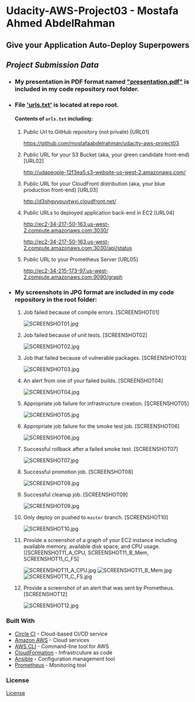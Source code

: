 # **Udacity-AWS-Project03 - Mostafa Ahmed AbdelRahman**
## **Give your Application Auto-Deploy Superpowers**

## _**Project Submission Data**_
- ### My presentation in PDF format named ["presentation.pdf"](presentation.pdf) is included in my code repository root folder.

- ### File ['urls.txt'](urls.txt) is located at repo root.

    #### Contents of `urls.txt` including:
  1. Public Url to GitHub repository (not private) [URL01]
  
      https://github.com/mostafaabdelrahman/udacity-aws-project03

  2. Public URL for your S3 Bucket (aka, your green candidate front-end) [URL02]
    
      http://udapeople-12f3ea5.s3-website-us-west-2.amazonaws.com/

  1. Public URL for your CloudFront distribution (aka, your blue production front-end) [URL03]
  
      http://d3shgvypuvtwxj.cloudfront.net/

  1. Public URLs to deployed application back-end in EC2 [URL04]
  
      http://ec2-34-217-50-163.us-west-2.compute.amazonaws.com:3030/

      http://ec2-34-217-50-163.us-west-2.compute.amazonaws.com:3030/api/status

  1. Public URL to your Prometheus Server [URL05]
  
      http://ec2-34-215-173-97.us-west-2.compute.amazonaws.com:9090/graph


- ### My screenshots in JPG format are included in my code repository in the root folder:
  1. Job failed because of compile errors. [SCREENSHOT01]

     ![SCREENSHOT01.jpg](SCREENSHOT01.JPG)

  1. Job failed because of unit tests. [SCREENSHOT02]
 
     ![SCREENSHOT02.jpg](SCREENSHOT02.jpg)
 
  1. Job that failed because of vulnerable packages. [SCREENSHOT03]

     ![SCREENSHOT03.jpg](SCREENSHOT03.jpg)

  1. An alert from one of your failed builds. [SCREENSHOT04]

     ![SCREENSHOT04.jpg](SCREENSHOT04.jpg)

  1. Appropriate job failure for infrastructure creation. [SCREENSHOT05]

     ![SCREENSHOT05.jpg](SCREENSHOT05.jpg)

  1. Appropriate job failure for the smoke test job. [SCREENSHOT06]

     ![SCREENSHOT06.jpg](SCREENSHOT06.jpg)

  1. Successful rollback after a failed smoke test. [SCREENSHOT07]

     ![SCREENSHOT07.jpg](SCREENSHOT07.jpg)

  1. Successful promotion job. [SCREENSHOT08]

     ![SCREENSHOT08.jpg](SCREENSHOT08.jpg)

  1. Successful cleanup job. [SCREENSHOT09]

     ![SCREENSHOT09.jpg](SCREENSHOT09.jpg)

  1. Only deploy on pushed to `master` branch. [SCREENSHOT10]

     ![SCREENSHOT10.jpg](SCREENSHOT10.jpg)

  1. Provide a screenshot of a graph of your EC2 instance including available memory, available disk space, and CPU usage. [[SCREENSHOT11_A_CPU, SCREENSHOT11_B_Mem, SCREENSHOT11_C_FS]

     ![SCREENSHOT11_A_CPU.jpg](SCREENSHOT11_A_CPU.jpg)
     ![SCREENSHOT11_B_Mem.jpg](SCREENSHOT11_B_Mem.jpg)
     ![SCREENSHOT11_C_FS.jpg](SCREENSHOT11_C_FS.jpg)

  1. Provide a screenshot of an alert that was sent by Prometheus. [SCREENSHOT12]

     ![SCREENSHOT12.jpg](SCREENSHOT12.jpg)




### Built With

- [Circle CI](www.circleci.com) - Cloud-based CI/CD service
- [Amazon AWS](https://aws.amazon.com/) - Cloud services
- [AWS CLI](https://aws.amazon.com/cli/) - Command-line tool for AWS
- [CloudFormation](https://aws.amazon.com/cloudformation/) - Infrastrcuture as code
- [Ansible](https://www.ansible.com/) - Configuration management tool
- [Prometheus](https://prometheus.io/) - Monitoring tool

### License

[License](LICENSE.md)
